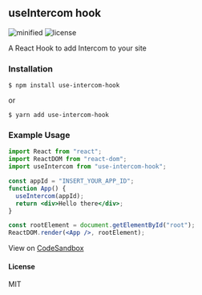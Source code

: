 ## useIntercom hook

![minified](https://badgen.net/bundlephobia/min/react)
![license](https://badgen.net/badge/license/MIT/blue)

A React Hook to add Intercom to your site

### Installation

```
$ npm install use-intercom-hook
```

or

```
$ yarn add use-intercom-hook
```

### Example Usage

```jsx
import React from "react";
import ReactDOM from "react-dom";
import useIntercom from "use-intercom-hook";

const appId = "INSERT_YOUR_APP_ID";
function App() {
  useIntercom(appId);
  return <div>Hello there</div>;
}

const rootElement = document.getElementById("root");
ReactDOM.render(<App />, rootElement);
```

View on [CodeSandbox](https://codesandbox.io/s/50kln0z35l)

#### License

MIT
